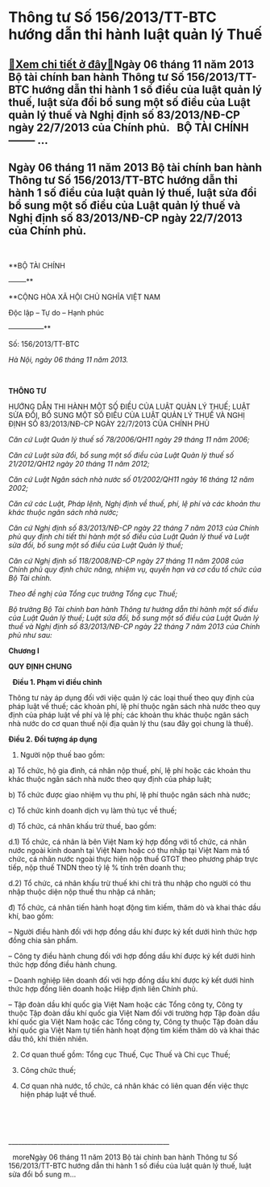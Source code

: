 Thông tư Số 156/2013/TT-BTC hướng dẫn thi hành luật quản lý Thuế
================================================================

[:gift:Xem chi tiết ở đây:gift:](https://hddtvn.com/thong-tu-so-156-2013-tt-btc-huong-dan-thi-hanh-luat-quan-ly-thue/)Ngày 06 tháng 11 năm 2013 Bộ tài chính ban hành Thông tư Số 156/2013/TT-BTC hướng dẫn thi hành 1 số điều của luật quản lý thuế, luật sửa đổi bổ sung một số điều của Luật quản lý thuế và Nghị định số 83/2013/NĐ-CP ngày 22/7/2013 của Chính phủ.   BỘ TÀI CHÍNH ——– …
-----------------------------------------------------------------------------------------------------------------------------------------------------------------------------------------------------------------------------------------------------------------------



Ngày 06 tháng 11 năm 2013 Bộ tài chính ban hành Thông tư Số 156/2013/TT-BTC hướng dẫn thi hành 1 số điều của luật quản lý thuế, luật sửa đổi bổ sung một số điều của Luật quản lý thuế và Nghị định số 83/2013/NĐ-CP ngày 22/7/2013 của Chính phủ.
----------------------------------------------------------------------------------------------------------------------------------------------------------------------------------------------------------------------------------------------------


 






**BỘ TÀI CHÍNH  

 ——–**

**CỘNG HÒA XÃ HỘI CHỦ NGHĨA VIỆT NAM  

 Độc lập – Tự do – Hạnh phúc  

 —————**



Số: 156/2013/TT-BTC

*Hà Nội, ngày 06 tháng 11 năm 2013.*



 



**THÔNG TƯ**  

 HƯỚNG DẪN THI HÀNH MỘT SỐ ĐIỀU CỦA LUẬT QUẢN LÝ THUẾ; LUẬT SỬA ĐỔI, BỔ SUNG MỘT SỐ ĐIỀU CỦA LUẬT QUẢN LÝ THUẾ VÀ NGHỊ ĐỊNH SỐ 83/2013/NĐ-CP NGÀY 22/7/2013 CỦA CHÍNH PHỦ

*Căn cứ Luật Quản lý thuế số 78/2006/QH11 ngày 29 tháng 11 năm 2006;*  

*Căn cứ Luật sửa đổi, bổ sung một số điều của Luật Quản lý thuế số 21/2012/QH12 ngày 20 tháng 11 năm 2012;*  

*Căn cứ Luật Ngân sách nhà nước số 01/2002/QH11 ngày 16 tháng 12 năm 2002;*  

*Căn cứ các Luật, Pháp lệnh, Nghị định về thuế, phí, lệ phí và các khoản thu khác thuộc ngân sách nhà nước;*  

*Căn cứ Nghị định số 83/2013/NĐ-CP ngày 22 tháng 7 năm 2013 của Chính phủ quy định chi tiết thi hành một số điều của Luật Quản lý thuế và Luật sửa đổi, bổ sung một số điều của Luật Quản lý thuế;*  

*Căn cứ Nghị định số 118/2008/NĐ-CP ngày 27 tháng 11 năm 2008 của Chính phủ quy định chức năng, nhiệm vụ, quyền hạn và cơ cấu tổ chức của Bộ Tài chính.*  

*Theo đề nghị của Tổng cục trưởng Tổng cục Thuế;*  

*Bộ trưởng Bộ Tài chính ban hành Thông tư hướng dẫn thi hành một số điều của Luật Quản lý thuế; Luật sửa đổi, bổ sung một số điều của Luật Quản lý thuế và Nghị định số* *83/2013/NĐ-CP ngày 22 tháng 7 năm 2013 của* *Chính phủ như sau:*



**Chương I**  

**QUY ĐỊNH CHUNG**  

  
**Điều 1. Phạm vi điều chỉnh**


Thông tư này áp dụng đối với việc quản lý các loại thuế theo quy định của pháp luật về thuế; các khoản phí, lệ phí thuộc ngân sách nhà nước theo quy định của pháp luật về phí và lệ phí; các khoản thu khác thuộc ngân sách nhà nước do cơ quan thuế nội địa quản lý thu (sau đây gọi chung là thuế).


**Điều 2. Đối tượng áp dụng**


1. Người nộp thuế bao gồm:


a) Tổ chức, hộ gia đình, cá nhân nộp thuế, phí, lệ phí hoặc các khoản thu khác thuộc ngân sách nhà nước theo quy định của pháp luật;  

b) Tổ chức được giao nhiệm vụ thu phí, lệ phí thuộc ngân sách nhà nước;  

c) Tổ chức kinh doanh dịch vụ làm thủ tục về thuế;  

d) Tổ chức, cá nhân khấu trừ thuế, bao gồm:  

d.1) Tổ chức, cá nhân là bên Việt Nam ký hợp đồng với tổ chức, cá nhân nước ngoài kinh doanh tại Việt Nam hoặc có thu nhập tại Việt Nam mà tổ chức, cá nhân nước ngoài thực hiện nộp thuế GTGT theo phương pháp trực tiếp, nộp thuế TNDN theo tỷ lệ % tính trên doanh thu;  

d.2) Tổ chức, cá nhân khấu trừ thuế khi chi trả thu nhập cho người có thu nhập thuộc diện nộp thuế thu nhập cá nhân;


đ) Tổ chức, cá nhân tiến hành hoạt động tìm kiếm, thăm dò và khai thác dầu khí, bao gồm:  

– Người điều hành đối với hợp đồng dầu khí được ký kết dưới hình thức hợp đồng chia sản phẩm.  

– Công ty điều hành chung đối với hợp đồng dầu khí được ký kết dưới hình thức hợp đồng điều hành chung.  

– Doanh nghiệp liên doanh đối với hợp đồng dầu khí được ký kết dưới hình thức hợp đồng liên doanh hoặc Hiệp định liên Chính phủ.  

– Tập đoàn dầu khí quốc gia Việt Nam hoặc các Tổng công ty, Công ty thuộc Tập đoàn dầu khí quốc gia Việt Nam đối với trường hợp Tập đoàn dầu khí quốc gia Việt Nam hoặc các Tổng công ty, Công ty thuộc Tập đoàn dầu khí quốc gia Việt Nam tự tiến hành hoạt động tìm kiếm thăm dò và khai thác dầu thô, khí thiên nhiên.


2. Cơ quan thuế gồm: Tổng cục Thuế, Cục Thuế và Chi cục Thuế;  

3. Công chức thuế;  

4. Cơ quan nhà nước, tổ chức, cá nhân khác có liên quan đến việc thực hiện pháp luật về thuế.  

 



   

 \_\_\_\_\_\_\_\_\_\_\_\_\_\_\_\_\_\_\_\_\_\_\_\_\_\_\_\_\_\_\_\_\_\_\_\_\_\_\_\_\_\_\_\_\_\_\_\_\_\_  

  
moreNgày 06 tháng 11 năm 2013 Bộ tài chính ban hành Thông tư Số 156/2013/TT-BTC hướng dẫn thi hành 1 số điều của luật quản lý thuế, luật sửa đổi bổ sung m…

